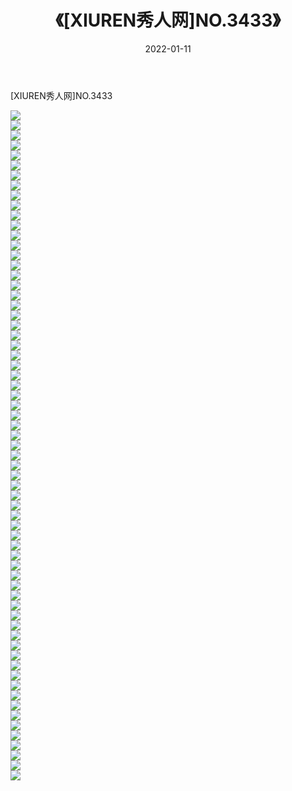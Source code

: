 ﻿---
layout: post
title:  《[XIUREN秀人网]NO.3433》
date:   2022-01-11
img: http://pic.660000.xyz/1:/秀人网/秀人网第04部分/[XIUREN秀人网]NO.3433/000.jpg
categories: [美女, 清纯, 唯美]
---

[XIUREN秀人网]NO.3433

 ![](http://pic.660000.xyz/1:/秀人网/秀人网第04部分/[XIUREN秀人网]NO.3433/001.jpg) <br>![](http://pic.660000.xyz/1:/秀人网/秀人网第04部分/[XIUREN秀人网]NO.3433/002.jpg) <br>![](http://pic.660000.xyz/1:/秀人网/秀人网第04部分/[XIUREN秀人网]NO.3433/003.jpg) <br>![](http://pic.660000.xyz/1:/秀人网/秀人网第04部分/[XIUREN秀人网]NO.3433/004.jpg) <br>![](http://pic.660000.xyz/1:/秀人网/秀人网第04部分/[XIUREN秀人网]NO.3433/005.jpg) <br>![](http://pic.660000.xyz/1:/秀人网/秀人网第04部分/[XIUREN秀人网]NO.3433/006.jpg) <br>![](http://pic.660000.xyz/1:/秀人网/秀人网第04部分/[XIUREN秀人网]NO.3433/007.jpg) <br>![](http://pic.660000.xyz/1:/秀人网/秀人网第04部分/[XIUREN秀人网]NO.3433/008.jpg) <br>![](http://pic.660000.xyz/1:/秀人网/秀人网第04部分/[XIUREN秀人网]NO.3433/009.jpg) <br>![](http://pic.660000.xyz/1:/秀人网/秀人网第04部分/[XIUREN秀人网]NO.3433/010.jpg) <br>![](http://pic.660000.xyz/1:/秀人网/秀人网第04部分/[XIUREN秀人网]NO.3433/011.jpg) <br>![](http://pic.660000.xyz/1:/秀人网/秀人网第04部分/[XIUREN秀人网]NO.3433/012.jpg) <br>![](http://pic.660000.xyz/1:/秀人网/秀人网第04部分/[XIUREN秀人网]NO.3433/013.jpg) <br>![](http://pic.660000.xyz/1:/秀人网/秀人网第04部分/[XIUREN秀人网]NO.3433/014.jpg) <br>![](http://pic.660000.xyz/1:/秀人网/秀人网第04部分/[XIUREN秀人网]NO.3433/015.jpg) <br>![](http://pic.660000.xyz/1:/秀人网/秀人网第04部分/[XIUREN秀人网]NO.3433/016.jpg) <br>![](http://pic.660000.xyz/1:/秀人网/秀人网第04部分/[XIUREN秀人网]NO.3433/017.jpg) <br>![](http://pic.660000.xyz/1:/秀人网/秀人网第04部分/[XIUREN秀人网]NO.3433/018.jpg) <br>![](http://pic.660000.xyz/1:/秀人网/秀人网第04部分/[XIUREN秀人网]NO.3433/019.jpg) <br>![](http://pic.660000.xyz/1:/秀人网/秀人网第04部分/[XIUREN秀人网]NO.3433/020.jpg) <br>![](http://pic.660000.xyz/1:/秀人网/秀人网第04部分/[XIUREN秀人网]NO.3433/021.jpg) <br>![](http://pic.660000.xyz/1:/秀人网/秀人网第04部分/[XIUREN秀人网]NO.3433/022.jpg) <br>![](http://pic.660000.xyz/1:/秀人网/秀人网第04部分/[XIUREN秀人网]NO.3433/023.jpg) <br>![](http://pic.660000.xyz/1:/秀人网/秀人网第04部分/[XIUREN秀人网]NO.3433/024.jpg) <br>![](http://pic.660000.xyz/1:/秀人网/秀人网第04部分/[XIUREN秀人网]NO.3433/025.jpg) <br>![](http://pic.660000.xyz/1:/秀人网/秀人网第04部分/[XIUREN秀人网]NO.3433/026.jpg) <br>![](http://pic.660000.xyz/1:/秀人网/秀人网第04部分/[XIUREN秀人网]NO.3433/027.jpg) <br>![](http://pic.660000.xyz/1:/秀人网/秀人网第04部分/[XIUREN秀人网]NO.3433/028.jpg) <br>![](http://pic.660000.xyz/1:/秀人网/秀人网第04部分/[XIUREN秀人网]NO.3433/029.jpg) <br>![](http://pic.660000.xyz/1:/秀人网/秀人网第04部分/[XIUREN秀人网]NO.3433/030.jpg) <br>![](http://pic.660000.xyz/1:/秀人网/秀人网第04部分/[XIUREN秀人网]NO.3433/031.jpg) <br>![](http://pic.660000.xyz/1:/秀人网/秀人网第04部分/[XIUREN秀人网]NO.3433/032.jpg) <br>![](http://pic.660000.xyz/1:/秀人网/秀人网第04部分/[XIUREN秀人网]NO.3433/033.jpg) <br>![](http://pic.660000.xyz/1:/秀人网/秀人网第04部分/[XIUREN秀人网]NO.3433/034.jpg) <br>![](http://pic.660000.xyz/1:/秀人网/秀人网第04部分/[XIUREN秀人网]NO.3433/035.jpg) <br>![](http://pic.660000.xyz/1:/秀人网/秀人网第04部分/[XIUREN秀人网]NO.3433/036.jpg) <br>![](http://pic.660000.xyz/1:/秀人网/秀人网第04部分/[XIUREN秀人网]NO.3433/037.jpg) <br>![](http://pic.660000.xyz/1:/秀人网/秀人网第04部分/[XIUREN秀人网]NO.3433/038.jpg) <br>![](http://pic.660000.xyz/1:/秀人网/秀人网第04部分/[XIUREN秀人网]NO.3433/039.jpg) <br>![](http://pic.660000.xyz/1:/秀人网/秀人网第04部分/[XIUREN秀人网]NO.3433/040.jpg) <br>![](http://pic.660000.xyz/1:/秀人网/秀人网第04部分/[XIUREN秀人网]NO.3433/041.jpg) <br>![](http://pic.660000.xyz/1:/秀人网/秀人网第04部分/[XIUREN秀人网]NO.3433/042.jpg) <br>![](http://pic.660000.xyz/1:/秀人网/秀人网第04部分/[XIUREN秀人网]NO.3433/043.jpg) <br>![](http://pic.660000.xyz/1:/秀人网/秀人网第04部分/[XIUREN秀人网]NO.3433/044.jpg) <br>![](http://pic.660000.xyz/1:/秀人网/秀人网第04部分/[XIUREN秀人网]NO.3433/045.jpg) <br>![](http://pic.660000.xyz/1:/秀人网/秀人网第04部分/[XIUREN秀人网]NO.3433/046.jpg) <br>![](http://pic.660000.xyz/1:/秀人网/秀人网第04部分/[XIUREN秀人网]NO.3433/047.jpg) <br>![](http://pic.660000.xyz/1:/秀人网/秀人网第04部分/[XIUREN秀人网]NO.3433/048.jpg) <br>![](http://pic.660000.xyz/1:/秀人网/秀人网第04部分/[XIUREN秀人网]NO.3433/049.jpg) <br>![](http://pic.660000.xyz/1:/秀人网/秀人网第04部分/[XIUREN秀人网]NO.3433/050.jpg) <br>![](http://pic.660000.xyz/1:/秀人网/秀人网第04部分/[XIUREN秀人网]NO.3433/051.jpg) <br>![](http://pic.660000.xyz/1:/秀人网/秀人网第04部分/[XIUREN秀人网]NO.3433/052.jpg) <br>![](http://pic.660000.xyz/1:/秀人网/秀人网第04部分/[XIUREN秀人网]NO.3433/053.jpg) <br>![](http://pic.660000.xyz/1:/秀人网/秀人网第04部分/[XIUREN秀人网]NO.3433/054.jpg) <br>![](http://pic.660000.xyz/1:/秀人网/秀人网第04部分/[XIUREN秀人网]NO.3433/055.jpg) <br>![](http://pic.660000.xyz/1:/秀人网/秀人网第04部分/[XIUREN秀人网]NO.3433/056.jpg) <br>![](http://pic.660000.xyz/1:/秀人网/秀人网第04部分/[XIUREN秀人网]NO.3433/057.jpg) <br>![](http://pic.660000.xyz/1:/秀人网/秀人网第04部分/[XIUREN秀人网]NO.3433/058.jpg) <br>![](http://pic.660000.xyz/1:/秀人网/秀人网第04部分/[XIUREN秀人网]NO.3433/059.jpg) <br>![](http://pic.660000.xyz/1:/秀人网/秀人网第04部分/[XIUREN秀人网]NO.3433/060.jpg) <br>![](http://pic.660000.xyz/1:/秀人网/秀人网第04部分/[XIUREN秀人网]NO.3433/061.jpg) <br>![](http://pic.660000.xyz/1:/秀人网/秀人网第04部分/[XIUREN秀人网]NO.3433/062.jpg) <br>![](http://pic.660000.xyz/1:/秀人网/秀人网第04部分/[XIUREN秀人网]NO.3433/063.jpg) <br>![](http://pic.660000.xyz/1:/秀人网/秀人网第04部分/[XIUREN秀人网]NO.3433/064.jpg) <br>![](http://pic.660000.xyz/1:/秀人网/秀人网第04部分/[XIUREN秀人网]NO.3433/065.jpg) <br>![](http://pic.660000.xyz/1:/秀人网/秀人网第04部分/[XIUREN秀人网]NO.3433/066.jpg) <br>![](http://pic.660000.xyz/1:/秀人网/秀人网第04部分/[XIUREN秀人网]NO.3433/067.jpg) <br>